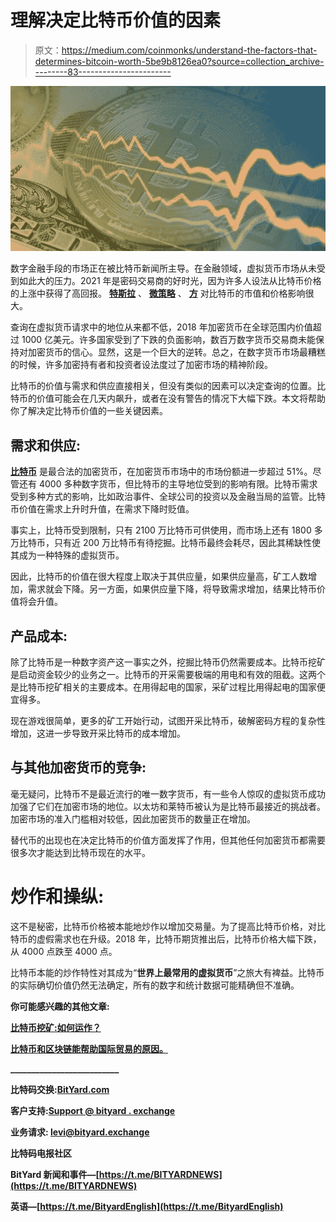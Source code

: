 # 理解决定比特币价值的因素

> 原文：<https://medium.com/coinmonks/understand-the-factors-that-determines-bitcoin-worth-5be9b8126ea0?source=collection_archive---------83----------------------->

![](img/6a42fc8bd11ed2034a38cf4501c0a674.png)

数字金融手段的市场正在被比特币新闻所主导。在金融领域，虚拟货币市场从未受到如此大的压力。2021 年是密码交易商的好时光，因为许多人设法从比特币价格的上涨中获得了高回报。 [**特斯拉**](https://www.tesla.com/) 、 [**微策略**](https://www.microstrategy.com/en/hyperintelligence/asset-vs-btc) 、 [**方**](https://squareup.com/us/en/press/2020-bitcoin-investment) 对比特币的市值和价格影响很大。

查询在虚拟货币请求中的地位从来都不低，2018 年加密货币在全球范围内价值超过 1000 亿美元。许多国家受到了下跌的负面影响，数百万数字货币交易商未能保持对加密货币的信心。显然，这是一个巨大的逆转。总之，在数字货币市场最糟糕的时候，许多加密持有者和投资者设法度过了加密市场的精神阶段。

比特币的价值与需求和供应直接相关，但没有类似的因素可以决定查询的位置。比特币的价值可能会在几天内飙升，或者在没有警告的情况下大幅下跌。本文将帮助你了解决定比特币价值的一些关键因素。

## 需求和供应:

[**比特币**](https://news.bitcoin.com/pakistans-central-bank-sees-few-good-use-cases-for-crypto-citing-a-lot-of-misuses-worldwide/) 是最合法的加密货币，在加密货币市场中的市场份额进一步超过 51%。尽管还有 4000 多种数字货币，但比特币的主导地位受到的影响有限。比特币需求受到多种方式的影响，比如政治事件、全球公司的投资以及金融当局的监管。比特币价值在需求上升时升值，在需求下降时贬值。

事实上，比特币受到限制，只有 2100 万比特币可供使用，而市场上还有 1800 多万比特币，只有近 200 万比特币有待挖掘。比特币最终会耗尽，因此其稀缺性使其成为一种特殊的虚拟货币。

因此，比特币的价值在很大程度上取决于其供应量，如果供应量高，矿工人数增加，需求就会下降。另一方面，如果供应量下降，将导致需求增加，结果比特币价值将会升值。

## 产品成本:

除了比特币是一种数字资产这一事实之外，挖掘比特币仍然需要成本。比特币挖矿是启动资金较少的业务之一。比特币的开采需要极端的用电和有效的阻截。这两个是比特币挖矿相关的主要成本。在用得起电的国家，采矿过程比用得起电的国家便宜得多。

现在游戏很简单，更多的矿工开始行动，试图开采比特币，破解密码方程的复杂性增加，这进一步导致开采比特币的成本增加。

## 与其他加密货币的竞争:

毫无疑问，比特币不是最近流行的唯一数字货币，有一些令人惊叹的虚拟货币成功加强了它们在加密市场的地位。以太坊和莱特币被认为是比特币最接近的挑战者。加密市场的准入门槛相对较低，因此加密货币的数量正在增加。

替代币的出现也在决定比特币的价值方面发挥了作用，但其他任何加密货币都需要很多次才能达到比特币现在的水平。

# 炒作和操纵:

这不是秘密，比特币价格被本能地炒作以增加交易量。为了提高比特币价格，对比特币的虚假需求也在升级。2018 年，比特币期货推出后，比特币价格大幅下跌，从 4000 点跌至 4000 点。

比特币本能的炒作特性对其成为“**世界上最常用的虚拟货币**”之旅大有裨益。比特币的实际确切价值仍然无法确定，所有的数字和统计数据可能精确但不准确。

**你可能感兴趣的其他文章:**

**[**比特币挖矿:如何运作？**](/bityard/bitcoin-mining-how-does-it-work-2e309dd49456)**

**[**比特币和区块链能帮助国际贸易的原因。**](/bityard/reasons-why-bitcoin-and-blockchain-can-help-international-trade-de1294eb361c)**

**__________________________**

**比特码交换:[**BitYard.com**](https://www.bityard.com/account/register?ru=AebNkR&f=Medium)**

**客户支持:[**Support @ bityard . exchange**](mailto:support@bityard.exchange)**

**业务请求: **levi@bityard.exchange****

****比特码电报社区****

**BitYard 新闻和事件—[https://t.me/BITYARDNEWS](https://t.me/BITYARDNEWS)**

**英语—[https://t.me/BityardEnglish](https://t.me/BityardEnglish)**